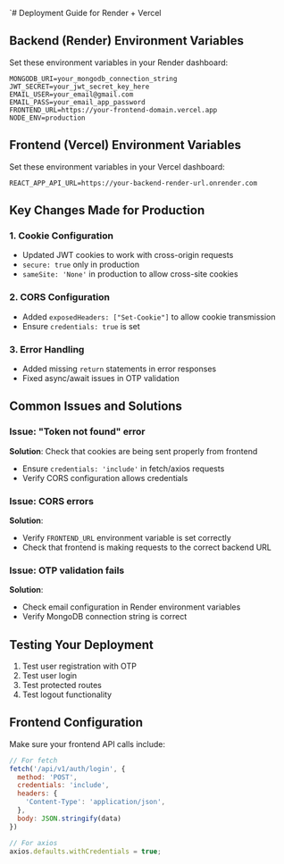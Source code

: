 `# Deployment Guide for Render + Vercel

## Backend (Render) Environment Variables

Set these environment variables in your Render dashboard:

```
MONGODB_URI=your_mongodb_connection_string
JWT_SECRET=your_jwt_secret_key_here
EMAIL_USER=your_email@gmail.com
EMAIL_PASS=your_email_app_password
FRONTEND_URL=https://your-frontend-domain.vercel.app
NODE_ENV=production
```

## Frontend (Vercel) Environment Variables

Set these environment variables in your Vercel dashboard:

```
REACT_APP_API_URL=https://your-backend-render-url.onrender.com
```

## Key Changes Made for Production

### 1. Cookie Configuration
- Updated JWT cookies to work with cross-origin requests
- `secure: true` only in production
- `sameSite: 'None'` in production to allow cross-site cookies

### 2. CORS Configuration
- Added `exposedHeaders: ["Set-Cookie"]` to allow cookie transmission
- Ensure `credentials: true` is set

### 3. Error Handling
- Added missing `return` statements in error responses
- Fixed async/await issues in OTP validation

## Common Issues and Solutions

### Issue: "Token not found" error
**Solution**: Check that cookies are being sent properly from frontend
- Ensure `credentials: 'include'` in fetch/axios requests
- Verify CORS configuration allows credentials

### Issue: CORS errors
**Solution**: 
- Verify `FRONTEND_URL` environment variable is set correctly
- Check that frontend is making requests to the correct backend URL

### Issue: OTP validation fails
**Solution**:
- Check email configuration in Render environment variables
- Verify MongoDB connection string is correct

## Testing Your Deployment

1. Test user registration with OTP
2. Test user login
3. Test protected routes
4. Test logout functionality

## Frontend Configuration

Make sure your frontend API calls include:

```javascript
// For fetch
fetch('/api/v1/auth/login', {
  method: 'POST',
  credentials: 'include',
  headers: {
    'Content-Type': 'application/json',
  },
  body: JSON.stringify(data)
})

// For axios
axios.defaults.withCredentials = true;
``` 